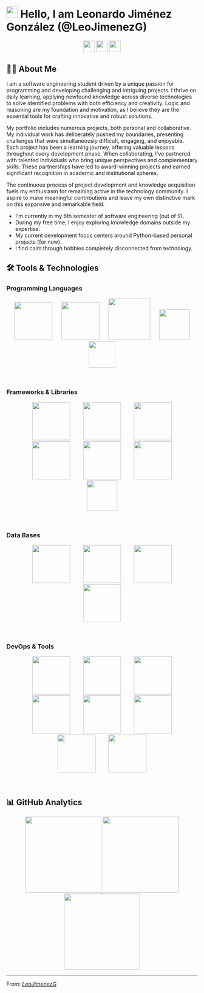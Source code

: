 # <img src="https://media.giphy.com/media/hvRJCLFzcasrR4ia7z/giphy.gif" width="30px"/> Hello, I am Leonardo Jiménez González (@LeoJimenezG) 

<div align="center">
  <img height="30em" src="https://visitor-badge.laobi.icu/badge?page_id=LeoJimenezG.LeoJimenezG">
  <img height="30em" src="https://img.shields.io/github/followers/LeoJimenezG?style=flat&color="green">
  <img height="30em" src="https://img.shields.io/github/stars/LeoJimenezG?style=flat&color=yellow">
</div>


## 👨‍💻 About Me

I am a software engineering student driven by a unique passion for programming and developing challenging and intriguing projects. I thrive on daily learning, applying newfound knowledge across diverse technologies to solve identified problems with both efficiency and creativity. Logic and reasoning are my foundation and motivation, as I believe they are the essential tools for crafting innovative and robust solutions.

My portfolio includes numerous projects, both personal and collaborative. My individual work has deliberately pushed my boundaries, presenting challenges that were simultaneously difficult, engaging, and enjoyable. Each project has been a learning journey, offering valuable lessons throughout every development phase. When collaborating, I've partnered with talented individuals who bring unique perspectives and complementary skills. These partnerships have led to award-winning projects and earned significant recognition in academic and institutional spheres.

The continuous process of project development and knowledge acquisition fuels my enthusiasm for remaining active in the technology community. I aspire to make meaningful contributions and leave my own distinctive mark on this expansive and remarkable field.


- I'm currently in my 6th semester of software engineering (out of 9).
- During my free time, I enjoy exploring knowledge domains outside my expertise.
- My current development focus centers around Python-based personal projects (for now).
- I find calm through hobbies completely disconnected from technology.

## 🛠️ Tools & Technologies
<!--  <img height="100em" src="" hspace="15"> -->

### Programming Languages
<p align="center">
  <img height="100em" src="https://www.vectorlogo.zone/logos/python/python-horizontal.svg" hspace="10">
  <img height="100em" src="https://www.vectorlogo.zone/logos/java/java-ar21.svg" hspace="10">
  <img height="110em" src="https://www.vectorlogo.zone/logos/javascript/javascript-ar21.svg" hspace="10">
  <!--<img height="100em" src="https://www.vectorlogo.zone/logos/golang/golang-ar21.svg" hspace="10">-->
  <!--<img height="90em" src="https://www.vectorlogo.zone/logos/lua/lua-official.svg" hspace="50">-->
  <!--<img height="90em" src="https://upload.wikimedia.org/wikipedia/commons/1/18/C_Programming_Language.svg" hspace="50">-->
  <img height="80em" src="https://www.vectorlogo.zone/logos/isocpp/isocpp-icon.svg" hspace="10">
  <img height="70em" src="https://www.vectorlogo.zone/logos/r-project/r-project-official.svg" hspace="10">
</p>

<br />

### Frameworks & Libraries
<p align="center">
  <img height="100em" src="https://www.vectorlogo.zone/logos/palletsprojects_flask/palletsprojects_flask-ar21~v2.svg" hspace="15">
  <img height="100em" src="https://www.vectorlogo.zone/logos/numpy/numpy-ar21.svg" hspace="15">
  <img height="100em" src="https://www.vectorlogo.zone/logos/springio/springio-ar21.svg" hspace="15">
  <img height="100em" src="https://upload.wikimedia.org/wikipedia/commons/e/ed/Pandas_logo.svg" hspace="15">
  <img height="100em" src="https://www.vectorlogo.zone/logos/laravel/laravel-ar21.svg" hspace="15">
  <img height="100em" src="https://miro.medium.com/v2/resize:fit:1360/format:webp/1*AIlWq29GeP1eny3wA7aMgA.png" hspace="15">
  <img height="80em" src="https://www.svgrepo.com/show/354321/selenium.svg" hspace="15">
</p>

<br />

### Data Bases
<p align="center">
  <img height="100em" src="https://www.vectorlogo.zone/logos/mysql/mysql-official.svg" hspace="15">
  <img height="100em" src="https://www.vectorlogo.zone/logos/postgresql/postgresql-ar21.svg" hspace="15">
  <img height="100em" src="https://www.vectorlogo.zone/logos/sqlite/sqlite-ar21.svg" hspace="15">
  <img height="100em" src="https://www.vectorlogo.zone/logos/mongodb/mongodb-ar21.svg" hspace="15">
</p>

<br />

### DevOps & Tools
<p align="center">
  <img height="100em" src="https://www.vectorlogo.zone/logos/git-scm/git-scm-ar21.svg" hspace="15">
  <img height="100em" src="https://www.vectorlogo.zone/logos/github/github-ar21.svg" hspace="15">
  <img height="100em" src="https://www.vectorlogo.zone/logos/gitlab/gitlab-ar21.svg" hspace="15">
  <img height="100em" src="https://www.vectorlogo.zone/logos/amazon_aws/amazon_aws-ar21.svg" hspace="15">
  <img height="100em" src="https://www.vectorlogo.zone/logos/microsoft_azure/microsoft_azure-ar21.svg" hspace="15">
  <img height="100em" src="https://www.vectorlogo.zone/logos/visualstudio_code/visualstudio_code-ar21.svg" hspace="15">
  <img height="100em" src="https://www.vectorlogo.zone/logos/jetbrains/jetbrains-ar21.svg" hspace="15">
  <img height="100em" src="https://www.vectorlogo.zone/logos/vim/vim-ar21.svg" hspace="15">
</p>

<br />

## 📊 GitHub Analytics

<p align="center">
  <a href="https://github.com/LeoJimenezG">
    <img height="200em" src="https://github-readme-stats.vercel.app/api?username=LeoJimenezG&theme=chartreuse-dark&show_icons=true&hide_border=false&count_private=true"/>
    <img height="200em" src="https://github-readme-stats.vercel.app/api/top-langs/?username=LeoJimenezG&theme=chartreuse-dark&show_icons=true&hide_border=false&layout=compact"/>
    <img height="200em" src="https://github-readme-streak-stats.herokuapp.com/?user=LeoJimenezG&theme=chartreuse-dark&hide_border=false">
  </a>
</p>

---

From: *[LeoJimenezG](https://github.com/LeoJimenezG)*
